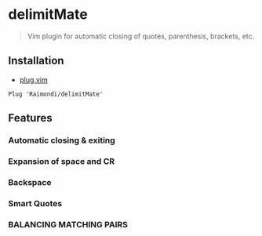 # delimitMate

> Vim plugin for automatic closing of quotes, parenthesis, brackets, etc.

## Installation

- [plug.vim](https://github.com/junegunn/vim-plug)

```vim
Plug 'Raimondi/delimitMate'
```

## Features

### Automatic closing & exiting

### Expansion of space and CR

### Backspace

### Smart Quotes

### BALANCING MATCHING PAIRS
